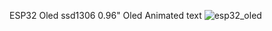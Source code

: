 ESP32 Oled ssd1306 0.96" Oled Animated text
![esp32_oled](https://github.com/user-attachments/assets/0aa94e28-b68b-4f59-a883-36e5ee9577be)
